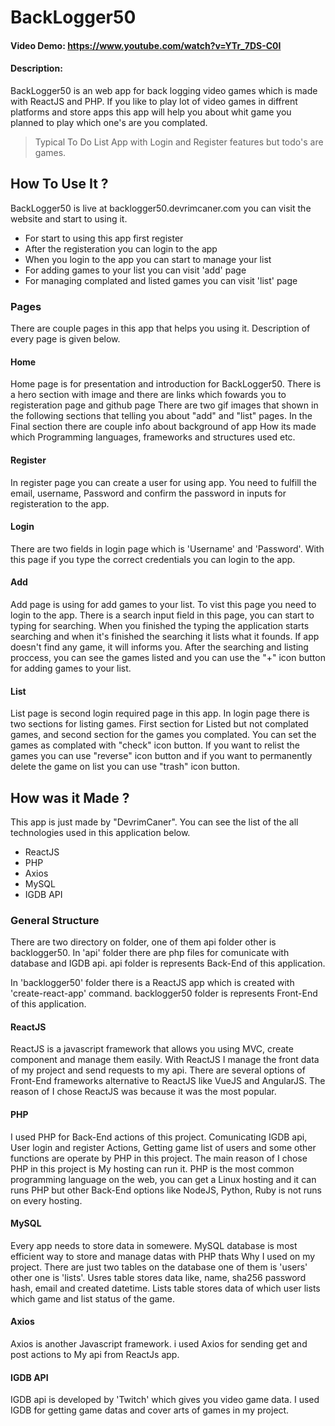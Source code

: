 # BackLogger50
#### Video Demo: https://www.youtube.com/watch?v=YTr_7DS-C0I
#### Description:
BackLogger50 is an web app for back logging video games which is made with ReactJS and PHP.
If you like to play lot of video games in diffrent platforms and store apps this app will help you about whit game you planned to play which one's are you complated.

>Typical To Do List App with Login and Register features but todo's are games.

## How To Use It ?

BackLogger50 is live at backlogger50.devrimcaner.com you can visit the website and start to using it.

- For start to using this app first register
- After the registeration you can login to the app
- When you login to the app you can start to manage your list
- For adding games to your list you can visit 'add' page
- For managing complated and listed games you can visit 'list' page

### Pages

There are couple pages in this app that helps you using it.
Description of every page is given below.

#### Home

Home page is for presentation and introduction for BackLogger50.
There is a hero section with image and there are links which fowards you to registeration page and github page
There are two gif images that shown in the following sections that telling you about "add" and "list" pages.
In the Final section there are couple info about background of app How its made which Programming languages, frameworks and structures used etc.

#### Register

In register page you can create a user for using app.
You need to fulfill the email, username, Password and confirm the password in inputs for registeration to the app.

#### Login

There are two fields in login page which is 'Username' and 'Password'.
With this page if you type the correct credentials you can login to the app.

#### Add

Add page is using for add games to your list. To vist this page you need to login to the app.
There is a search input field in this page, you can start to typing for searching.
When you finished the typing the application starts searching and when it's finished the searching it lists what it founds. If app doesn't find any game, it will informs you.
After the searching and listing proccess, you can see the games listed and you can use the "+" icon button for adding games to your list.

#### List

List page is second login required page in this app. In login page there is two sections for listing games. First section for Listed but not complated games, and second section for the games you complated. 
You can set the games as complated with "check" icon button.
If you want to relist the games you can use "reverse" icon button and if you want to permanently delete the game on list you can use "trash" icon button.

## How was it Made ?

This app is just made by "DevrimCaner". You can see the list of the all technologies used in this application below.

- ReactJS
- PHP
- Axios
- MySQL
- IGDB API

### General Structure

There are two directory on folder, one of them api folder other is backlogger50.
In 'api' folder there are php files for comunicate with database and IGDB api.
api folder is represents Back-End of this application.

In  'backlogger50' folder there is a ReactJS app which is created with 'create-react-app' command.
backlogger50 folder is represents Front-End of this application.

#### ReactJS
ReactJS is a javascript framework that allows you using MVC, create component and manage them easily. With ReactJS I manage the front data of my project and send requests to my api.
There are several options of Front-End frameworks alternative to ReactJS like VueJS and AngularJS. The reason of I chose ReactJS was because it was the most popular.

#### PHP
I used PHP for Back-End actions of this project. Comunicating IGDB api, User login and register Actions, Getting game list of users and some other functions are operate by PHP in this project.
The main reason of I chose PHP in this project is My hosting can run it.
PHP is the most common programming language on the web, you can get a Linux hosting and it can runs PHP but other Back-End options like NodeJS, Python, Ruby is not runs on every hosting.

#### MySQL
Every app needs to store data in somewere. MySQL database is most efficient way to store and manage datas with PHP thats Why I used on my project. There are just two tables on the database one of them is 'users' other one is 'lists'.
Usres table stores data like, name, sha256 password hash, email and created datetime.
Lists table stores data of which user lists which game and list status of the game.

#### Axios
Axios is another Javascript framework. i used Axios for sending get and post actions to My api from ReactJs app.

#### IGDB API
IGDB api is developed by 'Twitch' which gives you video game data.
I used IGDB for getting game datas and cover arts of games in my project.
